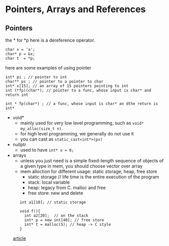 # Pointers, Arrays and References

## Pointers
the * for *p here is a dereference operator.
```
char x = 'a';
char* p = &x;
char t  = *p;
```
here are some examples of using pointer
```
int* pi ; // pointer to int
char** ps ; // pointer to a pointer to char
int* x[15]; // an array of 15 pointers pointing to int
int (*fp)(char*); // pointer to a func, whose input is char* and return int

int * fp(char*) ; // a func, whose input is char* an dthe return is int*

```
* void*
  * mainly used for very low level programming, such as `void* my_alloc(size_t n)`.
  * for high level programming, we generally do not use it
  * you can cast as `static_cast<int*>(pv)`
* nullptr
  * used to have `int* x = 0;`
* arrays
  * unless you just need is a simple fixed-length sequence of objects of a given type in mem, you should choose vector over array
  * mem alloction for different usage: static storage, heap, free store
    * static storage // life time is the entire execution of the program
    * stack: local variable
    * heap: legacy from C. malloc and free
    * free store: new and delete
  ```
     int a1[10]; // static storage
     
     void f(){
       int a2[20];  // on the stack 
       int* p = new int[40]; // free store
       int* t = malloc(5); // heap -> C style
     }
  ```
  [article](https://www.moderncplusplus.com/free-store-vs-heap/)
